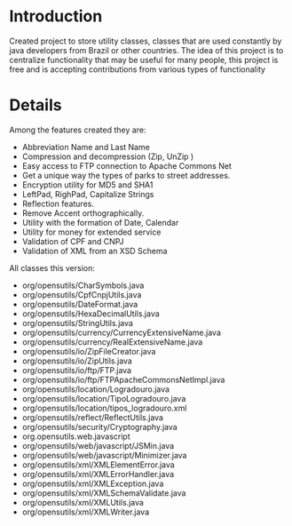 # Introduction #

Created project to store utility classes, classes that are used constantly by java developers from Brazil or other countries.
The idea of this project is to centralize functionality that may be useful for many people, this project is free and is accepting contributions from various types of functionality

# Details #

Among the features created they are:
<ul>
<li>Abbreviation Name and Last Name</li>
<li>Compression and decompression (Zip, UnZip )</li>
<li>Easy access to FTP connection to Apache Commons Net</li>
<li>Get a unique way the types of parks to street addresses.</li>
<li>Encryption utility for MD5 and SHA1</li>
<li>LeftPad, RighPad, Capitalize Strings</li>
<li>Reflection features.</li>
<li>Remove Accent orthographically.</li>
<li>Utility with the formation of Date, Calendar</li>
<li>Utility for money for extended service</li>
<li>Validation of CPF and CNPJ</li>
<li>Validation of XML from an XSD Schema</li>
</ul>

All classes this version:

<ul>
<li>org/opensutils/CharSymbols.java</li>
<li>org/opensutils/CpfCnpjUtils.java</li>
<li>org/opensutils/DateFormat.java</li>
<li>org/opensutils/HexaDecimalUtils.java</li>
<li>org/opensutils/StringUtils.java</li>
<li>org/opensutils/currency/CurrencyExtensiveName.java</li>
<li>org/opensutils/currency/RealExtensiveName.java</li>
<li>org/opensutils/io/ZipFileCreator.java</li>
<li>org/opensutils/io/ZipUtils.java</li>
<li>org/opensutils/io/ftp/FTP.java</li>
<li>org/opensutils/io/ftp/FTPApacheCommonsNetImpl.java</li>
<li>org/opensutils/location/Logradouro.java</li>
<li>org/opensutils/location/TipoLogradouro.java</li>
<li>org/opensutils/location/tipos_logradouro.xml</li>
<li>org/opensutils/reflect/ReflectUtils.java</li>
<li>org/opensutils/security/Cryptography.java</li>
<li>org.opensutils.web.javascript</li>
<li>org/opensutils/web/javascript/JSMin.java</li>
<li>org/opensutils/web/javascript/Minimizer.java</li>
<li>org/opensutils/xml/XMLElementError.java</li>
<li>org/opensutils/xml/XMLErrorHandler.java</li>
<li>org/opensutils/xml/XMLException.java</li>
<li>org/opensutils/xml/XMLSchemaValidate.java</li>
<li>org/opensutils/xml/XMLUtils.java</li>
<li>org/opensutils/xml/XMLWriter.java</li>
</ul>